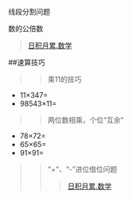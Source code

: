 线段分割问题


数的公倍数

> [日积月累.数学](/chapter1/maths.md#20181119)

##速算技巧

>>乘11的技巧
* 11×347=
* 98543×11=

>>两位数相乘，个位“互余”
* 78×72=
* 65×65=
* 91×91=

>> "+"、“-”进位借位问题
>>>[日积月累.数学](/chapter1/maths.md#20181120)






